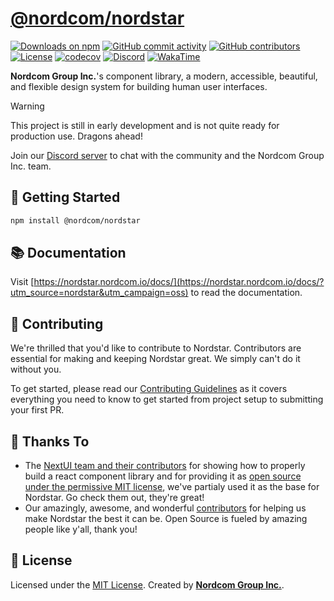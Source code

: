 # [@nordcom/nordstar](https://nordstar.nordcom.io/)

[![Downloads on npm](https://img.shields.io/npm/dt/@nordcom/nordstar.svg)](https://www.npmjs.com/package/@nordcom/nordstar)
[![GitHub commit activity](https://img.shields.io/github/commit-activity/t/NordcomInc/nordstar)](https://github.com/NordcomInc/nordstar/graphs/commit-activity)
[![GitHub contributors](https://img.shields.io/github/contributors/NordcomInc/nordstar)](https://github.com/NordcomInc/nordstar/graphs/contributors)
[![License](https://img.shields.io/github/license/NordcomInc/nordstar.svg)](https://github.com/NordcomInc/nordstar/blob/master/LICENSE)
[![codecov](https://codecov.io/gh/NordcomInc/nordstar/graph/badge.svg?token=C3ZLZ6X9QZ)](https://codecov.io/gh/NordcomInc/nordstar)
[![Discord](https://img.shields.io/discord/532606942019846176.svg?logo=discord&logoColor=white&logoWidth=20&labelColor=7289DA&label=Discord&color=17cf48)](https://discord.gg/WgYVtCbR6J)
[![WakaTime](https://wakatime.com/badge/github/NordcomInc/nordstar.svg)](https://wakatime.com/badge/github/NordcomInc/nordstar)

**Nordcom Group Inc.**'s component library, a modern, accessible, beautiful, and flexible design system for building human user interfaces.

> [!WARNING]  
> This project is still in early development and is not quite ready for production use. Dragons ahead!

Join our [Discord server](https://discord.gg/WgYVtCbR6J) to chat with the community and the Nordcom Group Inc. team.

## 🚀 Getting Started

```bash
npm install @nordcom/nordstar
```

## 📚 Documentation

Visit [https://nordstar.nordcom.io/docs/](https://nordstar.nordcom.io/docs/?utm_source=nordstar&utm_campaign=oss) to read the documentation.

<!--
## 🏢 Real World Usage

• We at Nordcom Group Inc. use Nordstar in our own applications, like [Brandly by Nordcom Group Inc.](https://brandly.nordcom.io/?utm_source=nordstar&utm_campaign=oss), [Sweet Side of Sweden](https://www.sweetsideofsweden.com/?utm_source=nordstar&utm_campaign=oss) and [nordcom.io](https://nordcom.io/?utm_source=nordstar&utm_campaign=oss).

> If you use Nordstar in your own project, please let us know! We'd love to feature you here and on Nordstar's website.
-->

## 🤝 Contributing

We're thrilled that you'd like to contribute to Nordstar. Contributors are essential for making and keeping Nordstar great. We simply can't do it without you.

To get started, please read our [Contributing Guidelines](CONTRIBUTING.md) as it covers everything you need to know to get started from project setup to submitting your first PR.

## 💛 Thanks To

- The [NextUI team and their contributors](https://github.com/nextui-org/nextui) for showing how to properly build a react component library and for providing it as [open source under the permissive MIT license](LICENSE#L27), we've partialy used it as the base for Nordstar. Go check them out, they're great!
- Our amazingly, awesome, and wonderful [contributors](https://github.com/NordcomInc/nordstar/graphs/contributors) for helping us make Nordstar the best it can be. Open Source is fueled by amazing people like y'all, thank you!

## 📝 License

Licensed under the [MIT License](LICENSE). Created by **[Nordcom Group Inc.](https://nordcom.io/?utm_source=nordstar&utm_campaign=oss)**.
